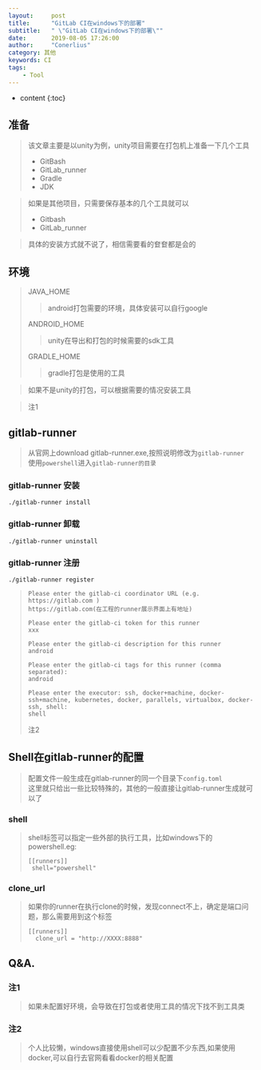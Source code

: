 ```yaml
---
layout:     post
title:      "GitLab CI在windows下的部署"
subtitle:   " \"GitLab CI在windows下的部署\""
date:       2019-08-05 17:26:00
author:     "Conerlius"
category: 其他
keywords: CI
tags:
    - Tool
---
```

* content
{:toc}

## 准备
> 该文章主要是以unity为例，unity项目需要在打包机上准备一下几个工具
> * GitBash
> * GitLab_runner
> * Gradle
> * JDK

> 如果是其他项目，只需要保存基本的几个工具就可以
> * Gitbash
> * GitLab_runner

> 具体的安装方式就不说了，相信需要看的奆奆都是会的

## 环境
> JAVA_HOME
>> android打包需要的环境，具体安装可以自行google
>
> ANDROID_HOME
>> unity在导出和打包的时候需要的sdk工具
>
> GRADLE_HOME
>> gradle打包是使用的工具

> 如果不是unity的打包，可以根据需要的情况安装工具

> 注1

## gitlab-runner
> 从官网上download gitlab-runner.exe,按照说明修改为`gitlab-runner`<br>
> 使用`powershell`进入`gitlab-runner的目录`
### gitlab-runner 安装
`./gitlab-runner install`
### gitlab-runner 卸载
`./gitlab-runner uninstall`
### gitlab-runner 注册
`./gitlab-runner register`
> ```
> Please enter the gitlab-ci coordinator URL (e.g. https://gitlab.com )
> https://gitlab.com(在工程的runner展示界面上有地址)
> ```
> ```
> Please enter the gitlab-ci token for this runner
> xxx
> ```
> ```
> Please enter the gitlab-ci description for this runner
> android
> ```
> ```
> Please enter the gitlab-ci tags for this runner (comma separated):
> android
> ```
> ```
> Please enter the executor: ssh, docker+machine, docker-ssh+machine, kubernetes, docker, parallels, virtualbox, docker-ssh, shell:
> shell
> ```
> 注2

## Shell在gitlab-runner的配置
> 配置文件一般生成在gitlab-runner的同一个目录下`config.toml`<br>
> 这里就只给出一些比较特殊的，其他的一般直接让gitlab-runner生成就可以了
### shell
> shell标签可以指定一些外部的执行工具，比如windows下的powershell.eg:
> ```
> [[runners]]
>  shell="powershell"
> ```
### clone_url
> 如果你的runner在执行clone的时候，发现connect不上，确定是端口问题，那么需要用到这个标签
> ```
> [[runners]]
>   clone_url = "http://XXXX:8888"
> ```
## Q&A.
### 注1
> 如果未配置好环境，会导致在打包或者使用工具的情况下找不到工具类
### 注2
> 个人比较懒，windows直接使用shell可以少配置不少东西,如果使用docker,可以自行去官网看看docker的相关配置